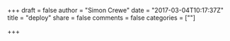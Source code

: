 +++
draft = false
author = "Simon Crewe"
date = "2017-03-04T10:17:37Z"
title = "deploy"
share = false
comments = false
categories = [""]

+++

